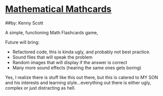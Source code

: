 # [Mathematical Mathcards](http://mathcards.design-ninja.net)

##by: Kenny Scott

A simple, functioning Math Flashcards game, 

Future will bring:
 - Refactored code, this is kinda ugly, and probably not best practice.
 - Sound files that will speak the problem
 - Random images that will display if the answer is correct 
 - Many more sound effects (hearing the same ones gets boring)

Yes, I realize there is stuff like this out there, but this is catered to MY SON and his interests and learning style...everything out there is either ugly, complex or just distracting as hell.
